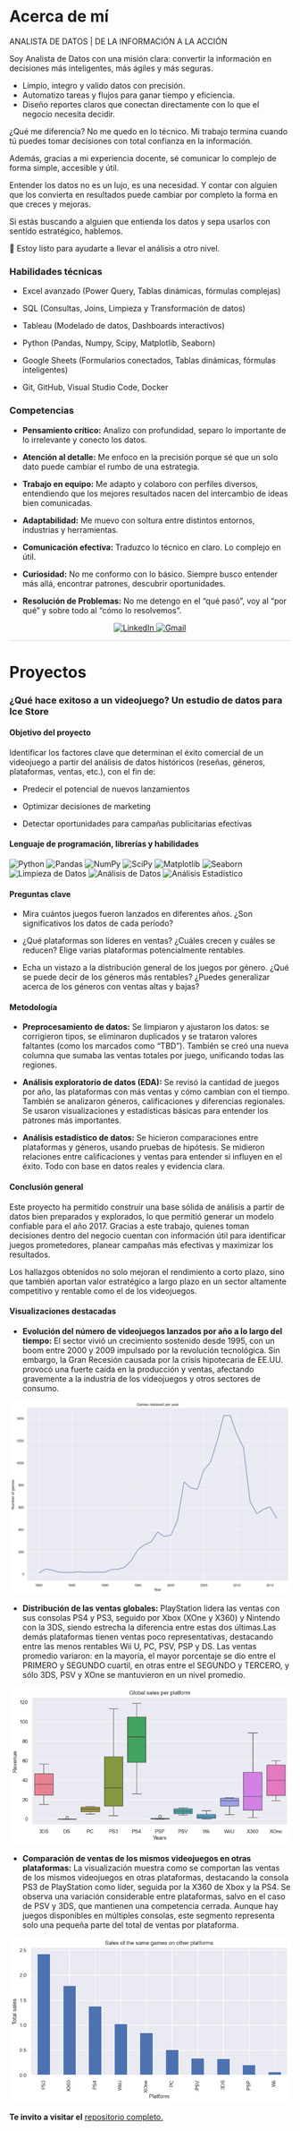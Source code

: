 # Acerca de mí
ANALISTA DE DATOS | DE LA INFORMACIÓN A LA ACCIÓN

Soy Analista de Datos con una misión clara:
convertir la información en decisiones más inteligentes, más ágiles y más seguras.

- Limpio, integro y valido datos con precisión.
- Automatizo tareas y flujos para ganar tiempo y eficiencia.
- Diseño reportes claros que conectan directamente con lo que el negocio necesita decidir.

¿Qué me diferencia?
No me quedo en lo técnico. Mi trabajo termina cuando tú puedes tomar decisiones con total confianza en la información.

Además, gracias a mi experiencia docente, sé comunicar lo complejo de forma simple, accesible y útil.

Entender los datos no es un lujo, es una necesidad.
Y contar con alguien que los convierta en resultados puede cambiar por completo la forma en que creces y mejoras.

Si estás buscando a alguien que entienda los datos y sepa usarlos con sentido estratégico, hablemos.

📩 Estoy listo para ayudarte a llevar el análisis a otro nivel.

### Habilidades técnicas

- Excel avanzado (Power Query, Tablas dinámicas, fórmulas complejas)

- SQL (Consultas, Joins, Limpieza y Transformación de datos)

- Tableau (Modelado de datos, Dashboards interactivos)

- Python (Pandas, Numpy, Scipy, Matplotlib, Seaborn)

- Google Sheets (Formularios conectados, Tablas dinámicas, fórmulas inteligentes)

- Git, GitHub, Visual Studio Code, Docker

### Competencias

- **Pensamiento crítico:** Analizo con profundidad, separo lo importante de lo irrelevante y conecto los datos.

- **Atención al detalle:** Me enfoco en la precisión porque sé que un solo dato puede cambiar el rumbo de una estrategia. 

- **Trabajo en equipo:** Me adapto y colaboro con perfiles diversos, entendiendo que los mejores resultados nacen del intercambio de ideas bien comunicadas.
  
- **Adaptabilidad:** Me muevo con soltura entre distintos entornos, industrias y herramientas.

- **Comunicación efectiva:** Traduzco lo técnico en claro. Lo complejo en útil.
  
- **Curiosidad:** No me conformo con lo básico. Siempre busco entender más allá, encontrar patrones, descubrir oportunidades.

- **Resolución de Problemas:** No me detengo en el “qué pasó”, voy al “por qué” y sobre todo al “cómo lo resolvemos”.

<p align="center">
  <a href="https://www.linkedin.com/in/urielvelazquez" target="_blank">
    <img src="https://img.shields.io/badge/LinkedIn-%232A5D9F.svg?style=for-the-badge&logo=linkedin&logoColor=white" alt="LinkedIn">
  </a>
  <a href="https://mail.google.com/mail/?view=cm&to=leirulia0576@gmail.com" target="_blank">
    <img src="https://img.shields.io/badge/Gmail-%232A5D9F.svg?style=for-the-badge&logoColor=white" alt="Gmail">
  </a>
</p>

<div align="center">
    <hr style="width: 503px; border: none; height: 1px; background-color: #d1d5da; margin-left: auto; margin-right: auto; transform: translateX(0px);">
</div>

# Proyectos

### ¿Qué hace exitoso a un videojuego? Un estudio de datos para Ice Store

#### Objetivo del proyecto

Identificar los factores clave que determinan el éxito comercial de un videojuego a partir del análisis de datos históricos (reseñas, géneros, plataformas, ventas, etc.), con el fin de:

- Predecir el potencial de nuevos lanzamientos

- Optimizar decisiones de marketing

- Detectar oportunidades para campañas publicitarias efectivas

#### Lenguaje de programación, librerías y habilidades 
![Python](https://img.shields.io/badge/PYTHON-%232A5D9F.svg?style=for-the-badge&logo=python&logoColor=white)
![Pandas](https://img.shields.io/badge/PANDAS-%232A5D9F.svg?style=for-the-badge&logo=pandas&logoColor=white)
![NumPy](https://img.shields.io/badge/NUMPY-%232A5D9F.svg?style=for-the-badge&logo=numpy&logoColor=white)
![SciPy](https://img.shields.io/badge/SCIPY-%232A5D9F.svg?style=for-the-badge&logo=scipy&logoColor=white)
![Matplotlib](https://img.shields.io/badge/MATPLOTLIB-%232A5D9F.svg?style=for-the-badge&logo=plotly&logoColor=white)
![Seaborn](https://img.shields.io/badge/SEABORN-%232A5D9F.svg?style=for-the-badge&logo=seaborn&logoColor=white)
![Limpieza de Datos](https://img.shields.io/badge/LIMPIEZA%20DE%20DATOS-%233B7DD8.svg?style=for-the-badge&logoColor=white)
![Análisis de Datos](https://img.shields.io/badge/ANÁLISIS%20DE%20DATOS-%233B7DD8.svg?style=for-the-badge&logoColor=white)
![Análisis Estadístico](https://img.shields.io/badge/ANÁLISIS%20ESTADÍSTICO-%233B7DD8.svg?style=for-the-badge&logoColor=white)

#### Preguntas clave
- Mira cuántos juegos fueron lanzados en diferentes años. ¿Son significativos los datos de cada período?

- ¿Qué plataformas son líderes en ventas? ¿Cuáles crecen y cuáles se reducen? Elige varias plataformas potencialmente rentables.

- Echa un vistazo a la distribución general de los juegos por género. ¿Qué se puede decir de los géneros más rentables? ¿Puedes generalizar acerca de los géneros con ventas altas y bajas?

#### Metodología 
- **Preprocesamiento de datos:** Se limpiaron y ajustaron los datos: se corrigieron tipos, se eliminaron duplicados y se trataron valores faltantes (como los marcados como “TBD”). También se creó una nueva columna que sumaba las ventas totales por juego, unificando todas las regiones.

- **Análisis exploratorio de datos (EDA):** Se revisó la cantidad de juegos por año, las plataformas con más ventas y cómo cambian con el tiempo. También se analizaron géneros, calificaciones y diferencias regionales. Se usaron visualizaciones y estadísticas básicas para entender los patrones más importantes.

- **Análisis estadístico de datos:** Se hicieron comparaciones entre plataformas y géneros, usando pruebas de hipótesis. Se midieron relaciones entre calificaciones y ventas para entender si influyen en el éxito. Todo con base en datos reales y evidencia clara.

#### Conclusión general
Este proyecto ha permitido construir una base sólida de análisis a partir de datos bien preparados y explorados, lo que permitió generar un modelo confiable para el año 2017.
Gracias a este trabajo, quienes toman decisiones dentro del negocio cuentan con información útil para identificar juegos prometedores, planear campañas más efectivas y maximizar los resultados.

Los hallazgos obtenidos no solo mejoran el rendimiento a corto plazo, sino que también aportan valor estratégico a largo plazo en un sector altamente competitivo y rentable como el de los videojuegos.

#### Visualizaciones destacadas
- **Evolución del número de videojuegos lanzados por año a lo largo del tiempo:** El sector vivió un crecimiento sostenido desde 1995, con un boom entre 2000 y 2009 impulsado por la revolución tecnológica. Sin embargo, la Gran Recesión causada por la crisis hipotecaria de EE.UU. provocó una fuerte caída en la producción y ventas, afectando gravemente a la industria de los videojuegos y otros sectores de consumo.

![Gráfica de evolución de lanzamientos](assets/img/p1_v1.png)

- **Distribución de las ventas globales:** PlayStation lidera las ventas con sus consolas PS4 y PS3, seguido por Xbox (XOne y X360) y Nintendo con la 3DS, siendo estrecha la diferencia entre estas dos últimas.Las demás plataformas tienen ventas poco representativas, destacando entre las menos rentables Wii U, PC, PSV, PSP y DS. Las ventas promedio variaron: en la mayoría, el mayor porcentaje se dio entre el PRIMERO y SEGUNDO cuartil, en otras entre el SEGUNDO  y TERCERO, y sólo 3DS, PSV y XOne se mantuvieron en un nivel promedio.

![Gráfica de distribución de ventas globales por plataforma](assets/img/p1_v2.png)

- **Comparación de ventas de los mismos videojuegos en otras plataformas:** La visualización muestra como se comportan las ventas de los mismos videojuegos en otras plataformas, destacando la consola PS3 de PlayStation como líder, seguida por la X360 de Xbox y la PS4. Se observa una variación considerable entre plataformas, salvo en el caso de PSV y 3DS, que mantienen una competencia cerrada. Aunque hay juegos disponibles en múltiples consolas, este segmento representa solo una pequeña parte del total de ventas por plataforma.

![Gráfica de comparación de ventas de los mismos videojuegos en otras plataformas](assets/img/p1_v3.png)

**Te invito a visitar el** [repositorio completo.](https://github.com/urielvelazquez/proyecto-integrado-videojuegos/tree/main)



  
